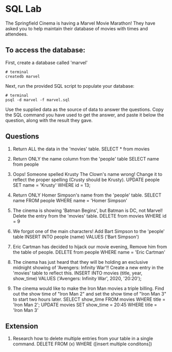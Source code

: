 # SQL Lab

The Springfield Cinema is having a Marvel Movie Marathon! They have asked you to help maintain their database of movies with times and attendees.

## To access the database:

First, create a database called 'marvel'

```
# terminal
createdb marvel
```

Next, run the provided SQL script to populate your database:

```
# terminal
psql -d marvel -f marvel.sql
```

Use the supplied data as the source of data to answer the questions. Copy the SQL command you have used to get the answer, and paste it below the question, along with the result they gave.

## Questions

1.  Return ALL the data in the 'movies' table.
SELECT * from movies

2.  Return ONLY the name column from the 'people' table
SELECT name from people

3.  Oops! Someone spelled Krusty The Clown's name wrong! Change it to reflect the proper spelling (Crusty should be Krusty).
UPDATE people
SET name = 'Krusty'
WHERE id = 13;

4.  Return ONLY Homer Simpson's name from the 'people' table.
SELECT name FROM people 
WHERE name = 'Homer Simpson'

5.  The cinema is showing 'Batman Begins', but Batman is DC, not Marvel! Delete the entry from the 'movies' table.
DELETE from movies
WHERE id = 9

6.  We forgot one of the main characters! Add Bart Simpson to the 'people' table
INSERT INTO people (name) VALUES ('Bart Simpson')

7.  Eric Cartman has decided to hijack our movie evening, Remove him from the table of people.
DELETE from people 
WHERE name = 'Eric Cartman'

8.  The cinema has just heard that they will be holding an exclusive midnight showing of 'Avengers: Infinity War'!! Create a new entry in the 'movies' table to reflect this.
INSERT INTO movies (title, year, show_time) VALUES ('Avengers: Infinity War', 2020, '20:20');

9.  The cinema would like to make the Iron Man movies a triple billing. Find out the show time of "Iron Man 2" and set the show time of "Iron Man 3" to start two hours later.
SELECT show_time FROM movies WHERE title = 'Iron Man 2';
UPDATE movies
SET show_time = 20:45 
WHERE title = 'Iron Man 3'

## Extension

1.  Research how to delete multiple entries from your table in a single command.
DELETE FROM (x)
WHERE ([insert multiple conditons])